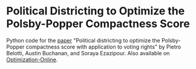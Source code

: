 # Political Districting to Optimize the Polsby-Popper Compactness Score

Python code for the [paper](https://github.com/AustinLBuchanan/Polsby_Popper_optimization/blob/main/Political_Districting_to_Optimize_Polsby_Popper_Compactness__OO_style_.pdf) "Political districting to optimize the Polsby-Popper compactness score with application to voting rights" by Pietro Belotti, Austin Buchanan, and Soraya Ezazipour. Also available on [Optimization-Online](https://optimization-online.org/2023/05/political-districting-to-optimize-the-polsby-popper-compactness-score/).
